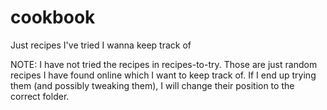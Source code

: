 # cookbook
Just recipes I've tried I wanna keep track of

NOTE: I have not tried the recipes in recipes-to-try. Those are just random recipes I have found online which I want to keep track of. If I end up trying them (and possibly tweaking them), I will change their position to the correct folder.

